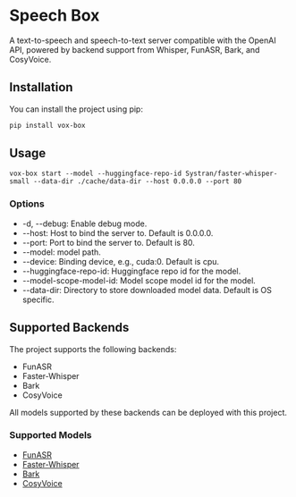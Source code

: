 # Speech Box

A text-to-speech and speech-to-text server compatible with the OpenAI API, powered by backend support from Whisper, FunASR, Bark, and CosyVoice.

## Installation

You can install the project using pip:

```bash
pip install vox-box
```

## Usage

```
vox-box start --model --huggingface-repo-id Systran/faster-whisper-small --data-dir ./cache/data-dir --host 0.0.0.0 --port 80
```

### Options
- -d, --debug: Enable debug mode.
- --host: Host to bind the server to. Default is 0.0.0.0.
- --port: Port to bind the server to. Default is 80.
- --model: model path.
- --device: Binding device, e.g., cuda:0. Default is cpu.
- --huggingface-repo-id: Huggingface repo id for the model.
- --model-scope-model-id: Model scope model id for the model.
- --data-dir: Directory to store downloaded model data. Default is OS specific.

## Supported Backends

The project supports the following backends:

- FunASR
- Faster-Whisper
- Bark
- CosyVoice

All models supported by these backends can be deployed with this project.

### Supported Models

- [FunASR](https://github.com/modelscope/FunASR?tab=readme-ov-file#model-zoo)
- [Faster-Whisper](https://huggingface.co/Systran)
- [Bark](https://huggingface.co/suno)
- [CosyVoice](https://modelscope.cn/collections/CosyVoice-1a4baea39a135)
